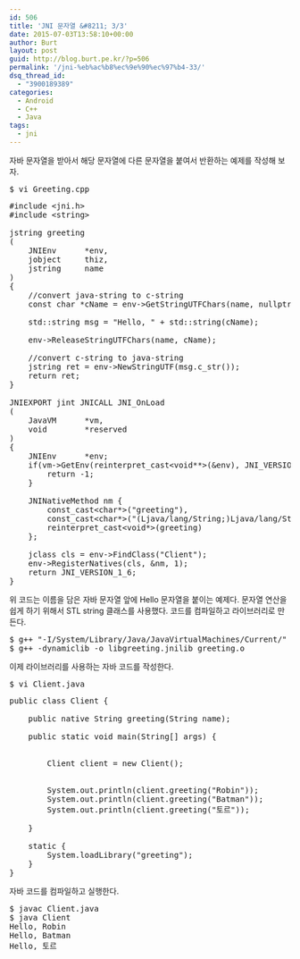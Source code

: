 ```yaml
---
id: 506
title: 'JNI 문자열 &#8211; 3/3'
date: 2015-07-03T13:58:10+00:00
author: Burt
layout: post
guid: http://blog.burt.pe.kr/?p=506
permalink: '/jni-%eb%ac%b8%ec%9e%90%ec%97%b4-33/'
dsq_thread_id:
  - "3900189389"
categories:
  - Android
  - C++
  - Java
tags:
  - jni
---
```

<p class="p1">
  <span class="s1">자바 문자열을 받아서 해당 문자열에 다른 문자열을 붙여서 반환하는 예제를 작성해 보자.</span><!--more-->
</p>

<pre class="lang:default decode:true ">$ vi Greeting.cpp</pre>

<pre class="lang:default decode:true ">#include &lt;jni.h&gt;
#include &lt;string&gt;

jstring greeting
(
    JNIEnv      *env,
    jobject     thiz,
    jstring     name
)
{
    //convert java-string to c-string
    const char *cName = env-&gt;GetStringUTFChars(name, nullptr);
    
    std::string msg = "Hello, " + std::string(cName);
    
    env-&gt;ReleaseStringUTFChars(name, cName);
    
    //convert c-string to java-string
    jstring ret = env-&gt;NewStringUTF(msg.c_str());
    return ret;
}

JNIEXPORT jint JNICALL JNI_OnLoad
(
    JavaVM      *vm,
    void        *reserved
)
{
    JNIEnv      *env;
    if(vm-&gt;GetEnv(reinterpret_cast&lt;void**&gt;(&env), JNI_VERSION_1_6)) {
        return -1;
    }
    
    JNINativeMethod nm {
        const_cast&lt;char*&gt;("greeting"),
        const_cast&lt;char*&gt;("(Ljava/lang/String;)Ljava/lang/String;"),
        reinterpret_cast&lt;void*&gt;(greeting)
    };
    
    jclass cls = env-&gt;FindClass("Client");
    env-&gt;RegisterNatives(cls, &nm, 1);
    return JNI_VERSION_1_6;
}</pre>

<p class="p1">
  <span class="s1">위 코드는 이름을 담은 자바 문자열 앞에 Hello 문자열을 붙이는 예제다. 문자열 연산을 쉽게 하기 위해서 STL string 클래스를 사용했다. 코드를 컴파일하고 라이브러리로 만든다.</span>
</p>

<pre class="lang:default decode:true ">$ g++ "-I/System/Library/Java/JavaVirtualMachines/Current/" -std=c++11 -c Greeting.cpp
$ g++ -dynamiclib -o libgreeting.jnilib greeting.o</pre>

<p class="p1">
  <span class="s1">이제 라이브러리를 사용하는 자바 코드를 작성한다.</span>
</p>

<pre class="lang:default decode:true ">$ vi Client.java</pre>

<pre class="lang:default decode:true ">public class Client {
    
    public native String greeting(String name);
    
    public static void main(String[] args) {
        
        
        Client client = new Client();
        

        System.out.println(client.greeting("Robin"));
        System.out.println(client.greeting("Batman"));
        System.out.println(client.greeting("토르"));
        
    }
    
    static {
        System.loadLibrary("greeting");
    }
}</pre>

<p class="p1">
  <span class="s1">자바 코드를 컴파일하고 실행한다.</span>
</p>

<pre class="lang:default decode:true ">$ javac Client.java
$ java Client
Hello, Robin
Hello, Batman
Hello, 토르</pre>

&nbsp;